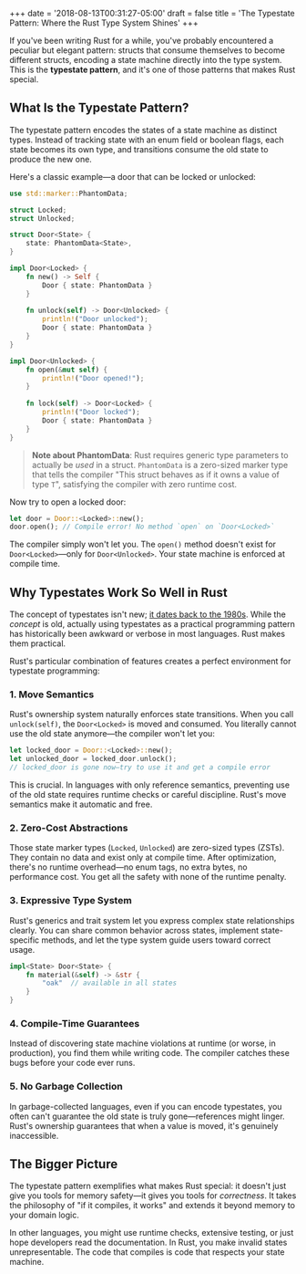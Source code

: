 +++
date = '2018-08-13T00:31:27-05:00'
draft = false
title = 'The Typestate Pattern: Where the Rust Type System Shines'
+++

If you've been writing Rust for a while, you've probably encountered a peculiar
but elegant pattern: structs that consume themselves to become different
structs, encoding a state machine directly into the type system. This is the
**typestate pattern**, and it's one of those patterns that makes Rust special.

## What Is the Typestate Pattern?

The typestate pattern encodes the states of a state machine as distinct types.
Instead of tracking state with an enum field or boolean flags, each state
becomes its own type, and transitions consume the old state to produce the new
one.

Here's a classic example—a door that can be locked or unlocked:

```rust
use std::marker::PhantomData;

struct Locked;
struct Unlocked;

struct Door<State> {
    state: PhantomData<State>,
}

impl Door<Locked> {
    fn new() -> Self {
        Door { state: PhantomData }
    }
    
    fn unlock(self) -> Door<Unlocked> {
        println!("Door unlocked");
        Door { state: PhantomData }
    }
}

impl Door<Unlocked> {
    fn open(&mut self) {
        println!("Door opened!");
    }
    
    fn lock(self) -> Door<Locked> {
        println!("Door locked");
        Door { state: PhantomData }
    }
}
```

> **Note about PhantomData**: Rust requires generic type parameters to actually
> be _used_ in a struct. `PhantomData` is a zero-sized marker type that tells 
> the compiler "This struct behaves as if it owns a value of type `T`", 
> satisfying the compiler with zero runtime cost.

Now try to open a locked door:

```rust
let door = Door::<Locked>::new();
door.open(); // Compile error! No method `open` on `Door<Locked>`
```

The compiler simply won't let you. The `open()` method doesn't exist for
`Door<Locked>`—only for `Door<Unlocked>`. Your state machine is enforced at
compile time.

## Why Typestates Work So Well in Rust

The concept of typestates isn't new; [it dates back to the 1980s](https://en.wikipedia.org/wiki/Typestate_analysis).
While the *concept* is old, actually using typestates as a practical
programming pattern has historically been awkward or verbose in most languages.
Rust makes them practical.

Rust's particular combination of features creates a perfect environment for 
typestate programming:

### **1. Move Semantics**

Rust's ownership system naturally enforces state transitions. When you call
`unlock(self)`, the `Door<Locked>` is moved and consumed. You literally cannot
use the old state anymore—the compiler won't let you:

```rust
let locked_door = Door::<Locked>::new();
let unlocked_door = locked_door.unlock();
// locked_door is gone now—try to use it and get a compile error
```

This is crucial. In languages with only reference semantics, preventing use of
the old state requires runtime checks or careful discipline. Rust's move
semantics make it automatic and free.

### **2. Zero-Cost Abstractions**

Those state marker types (`Locked`, `Unlocked`) are zero-sized types (ZSTs).
They contain no data and exist only at compile time. After optimization,
there's no runtime overhead—no enum tags, no extra bytes, no performance cost.
You get all the safety with none of the runtime penalty.

### **3. Expressive Type System**

Rust's generics and trait system let you express complex state relationships
clearly. You can share common behavior across states, implement state-specific
methods, and let the type system guide users toward correct usage.

```rust
impl<State> Door<State> {
    fn material(&self) -> &str {
        "oak"  // available in all states
    }
}
```

### **4. Compile-Time Guarantees**

Instead of discovering state machine violations at runtime (or worse, in
production), you find them while writing code. The compiler catches these bugs
before your code ever runs.

### **5. No Garbage Collection**

In garbage-collected languages, even if you can encode typestates, you often
can't guarantee the old state is truly gone—references might linger. Rust's
ownership guarantees that when a value is moved, it's genuinely inaccessible.

## The Bigger Picture

The typestate pattern exemplifies what makes Rust special: it doesn't just give
you tools for memory safety—it gives you tools for *correctness*. It takes the
philosophy of "if it compiles, it works" and extends it beyond memory to your
domain logic.

In other languages, you might use runtime checks, extensive testing, or just
hope developers read the documentation. In Rust, you make invalid states
unrepresentable. The code that compiles is code that respects your state
machine.
